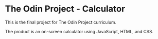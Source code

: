 # The Odin Project - Calculator

This is the final project for The Odin Project curriculum. 

The product is an on-screen calculator using JavaScript, HTML, and CSS. 
